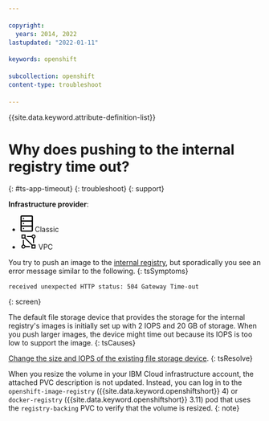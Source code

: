```yaml
---

copyright:
  years: 2014, 2022
lastupdated: "2022-01-11"

keywords: openshift

subcollection: openshift
content-type: troubleshoot

---
```


{{site.data.keyword.attribute-definition-list}}

# Why does pushing to the internal registry time out?
{: #ts-app-timeout}
{: troubleshoot}
{: support}

**Infrastructure provider**:
* ![Classic infrastructure provider icon.](images/icon-classic-2.svg) Classic
* ![VPC infrastructure provider icon.](images/icon-vpc-2.svg) VPC


You try to push an image to the [internal registry](/docs/openshift?topic=openshift-registry#openshift_internal_registry), but sporadically you see an error message similar to the following.
{: tsSymptoms}

```
received unexpected HTTP status: 504 Gateway Time-out
```
{: screen}

The default file storage device that provides the storage for the internal registry's images is initially set up with 2 IOPS and 20 GB of storage. When you push larger images, the device might time out because its IOPS is too low to support the image.
{: tsCauses}


[Change the size and IOPS of the existing file storage device](/docs/openshift?topic=openshift-file_storage#file_change_storage_configuration).
{: tsResolve}

When you resize the volume in your IBM Cloud infrastructure account, the attached PVC description is not updated. Instead, you can log in to the `openshift-image-registry` ({{site.data.keyword.openshiftshort}} 4) or `docker-registry` ({{site.data.keyword.openshiftshort}} 3.11) pod that uses the `registry-backing` PVC to verify that the volume is resized.
{: note}







